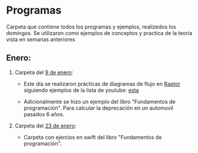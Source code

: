 # Programas

Carpeta que contiene todos los programas y ejemplos, realizedos los domingos. Se utilizaron como ejemplos de conceptos y
practica de la teoria vista en semanas anteriores

## Enero:

1. Carpeta del [9 de enero](https://github.com/Chapsjrl/richie-class/tree/main/Programas/01_09):
    - Este día se realizaron prácticas de diagramas de flujo en [Raptor](https://raptor.martincarlisle.com/#google_vignette)
      siguiendo ejemplos de la lista de youtube: [esta](https://www.youtube.com/watch?v=5QXCnsYTqNE&list=PLyvsggKtwbLXYYZC9kqHWp3yEjrrPa6ul)
      
    - Adicionalmente se hizo un ejemplo del libro "Fundamentos de programación". Para calcular la deprecación en un automovil pasados 6 años.

2. Carpeta del [23 de enero](https://github.com/Chapsjrl/richie-class/tree/main/Programas/01_23):
    - Carpeta con ejercios en swift del libro "Fundamentos de programación".
